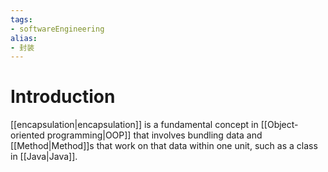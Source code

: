 ```yaml
---
tags:
- softwareEngineering 
alias:
- 封装
---
```

# Introduction 
[[encapsulation|encapsulation]] is a fundamental concept in [[Object-oriented programming|OOP]] that involves bundling data and [[Method|Method]]s that work on that data within one unit, such as a class in [[Java|Java]].